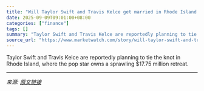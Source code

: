 ```yaml
---
title: "Will Taylor Swift and Travis Kelce get married in Rhode Island where she owns an $18 million mansion?"
date: 2025-09-09T09:01:00+08:00
categories: ["finance"]
tags: []
summary: "Taylor Swift and Travis Kelce are reportedly planning to tie the knot in Rhode Island, where the pop star owns a sprawling $17.75 million retreat."
source_url: "https://www.marketwatch.com/story/will-taylor-swift-and-travis-kelce-get-married-in-rhode-island-where-she-owns-an-18-million-mansion-13d296a6?mod=mw_rss_topstories"
---
```


Taylor Swift and Travis Kelce are reportedly planning to tie the knot in Rhode Island, where the pop star owns a sprawling $17.75 million retreat.

---

*来源: [原文链接](https://www.marketwatch.com/story/will-taylor-swift-and-travis-kelce-get-married-in-rhode-island-where-she-owns-an-18-million-mansion-13d296a6?mod=mw_rss_topstories)*
